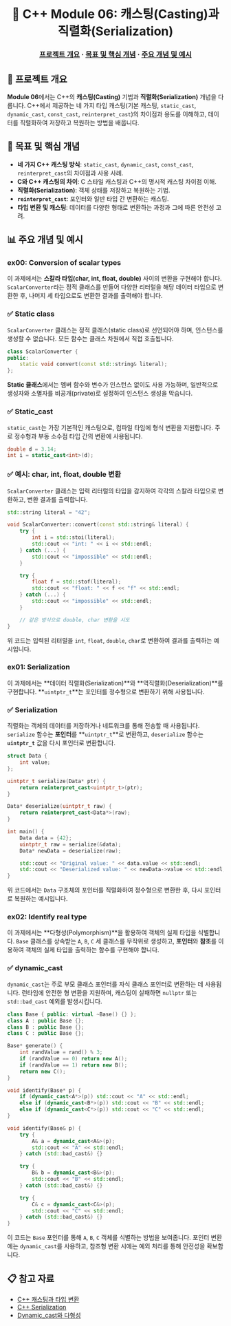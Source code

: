 <h1 align="center">
    🏰 C++ Module 06: 캐스팅(Casting)과 직렬화(Serialization)
</h1>

<h3 align="center">
	<a href="#프로젝트-개요">프로젝트 개요</a>
	<span> · </span>
	<a href="#목표-및-핵심-개념">목표 및 핵심 개념</a>
	<span> · </span>
	<a href="#주요-개념-및-예시">주요 개념 및 예시</a>
</h3>


## 📘 프로젝트 개요

**Module 06**에서는 C++의 **캐스팅(Casting)** 기법과 **직렬화(Serialization)** 개념을 다룹니다. C++에서 제공하는 네 가지 타입 캐스팅(기본 캐스팅, `static_cast`, `dynamic_cast`, `const_cast`, `reinterpret_cast`)의 차이점과 용도를 이해하고, 데이터를 직렬화하여 저장하고 복원하는 방법을 배웁니다.


## 📂 목표 및 핵심 개념

- **네 가지 C++ 캐스팅 방식**: `static_cast`, `dynamic_cast`, `const_cast`, `reinterpret_cast`의 차이점과 사용 사례.
- **C와 C++ 캐스팅의 차이**: C 스타일 캐스팅과 C++의 명시적 캐스팅 차이점 이해.
- **직렬화(Serialization)**: 객체 상태를 저장하고 복원하는 기법.
- **`reinterpret_cast`**: 포인터와 일반 타입 간 변환하는 캐스팅.
- **타입 변환 및 캐스팅**: 데이터를 다양한 형태로 변환하는 과정과 그에 따른 안전성 고려.


## 📊 주요 개념 및 예시

### ex00: Conversion of scalar types


이 과제에서는 **스칼라 타입(char, int, float, double)** 사이의 변환을 구현해야 합니다. `ScalarConverter`라는 정적 클래스를 만들어 다양한 리터럴을 해당 데이터 타입으로 변환한 후, 나머지 세 타입으로도 변환한 결과를 출력해야 합니다.

### ✅ Static class

`ScalarConverter` 클래스는 정적 클래스(static class)로 선언되어야 하며, 인스턴스를 생성할 수 없습니다. 모든 함수는 클래스 차원에서 직접 호출됩니다.

```cpp
class ScalarConverter {
public:
    static void convert(const std::string& literal);
};
```

**Static 클래스**에서는 멤버 함수와 변수가 인스턴스 없이도 사용 가능하며, 일반적으로 생성자와 소멸자를 비공개(private)로 설정하여 인스턴스 생성을 막습니다.


### ✅ Static_cast

`static_cast`는 가장 기본적인 캐스팅으로, 컴파일 타임에 형식 변환을 지원합니다. 주로 정수형과 부동 소수점 타입 간의 변환에 사용됩니다.

```cpp
double d = 3.14;
int i = static_cast<int>(d);
```


### ✅ 예시: char, int, float, double 변환

`ScalarConverter` 클래스는 입력 리터럴의 타입을 감지하여 각각의 스칼라 타입으로 변환하고, 변환 결과를 출력합니다.

```cpp
std::string literal = "42";

void ScalarConverter::convert(const std::string& literal) {
    try {
        int i = std::stoi(literal);
        std::cout << "int: " << i << std::endl;
    } catch (...) {
        std::cout << "impossible" << std::endl;
    }

    try {
        float f = std::stof(literal);
        std::cout << "float: " << f << "f" << std::endl;
    } catch (...) {
        std::cout << "impossible" << std::endl;
    }

    // 같은 방식으로 double, char 변환을 시도
}
```

위 코드는 입력된 리터럴을 `int`, `float`, `double`, `char`로 변환하여 결과를 출력하는 예시입니다.


### ex01: Serialization


이 과제에서는 **데이터 직렬화(Serialization)**와 **역직렬화(Deserialization)**를 구현합니다. **`uintptr_t`**는 포인터를 정수형으로 변환하기 위해 사용됩니다.

### ✅ Serialization

직렬화는 객체의 데이터를 저장하거나 네트워크를 통해 전송할 때 사용됩니다. `serialize` 함수는 **포인터**를 **`uintptr_t`**로 변환하고, `deserialize` 함수는 **`uintptr_t`** 값을 다시 포인터로 변환합니다.

```cpp
struct Data {
    int value;
};

uintptr_t serialize(Data* ptr) {
    return reinterpret_cast<uintptr_t>(ptr);
}

Data* deserialize(uintptr_t raw) {
    return reinterpret_cast<Data*>(raw);
}

int main() {
    Data data = {42};
    uintptr_t raw = serialize(&data);
    Data* newData = deserialize(raw);

    std::cout << "Original value: " << data.value << std::endl;
    std::cout << "Deserialized value: " << newData->value << std::endl;
}
```

위 코드에서는 `Data` 구조체의 포인터를 직렬화하여 정수형으로 변환한 후, 다시 포인터로 복원하는 예시입니다.


### ex02: Identify real type


이 과제에서는 **다형성(Polymorphism)**을 활용하여 객체의 실제 타입을 식별합니다. `Base` 클래스를 상속받는 `A`, `B`, `C` 세 클래스를 무작위로 생성하고, **포인터**와 **참조**를 이용하여 객체의 실제 타입을 출력하는 함수를 구현해야 합니다.

### ✅ dynamic_cast

`dynamic_cast`는 주로 부모 클래스 포인터를 자식 클래스 포인터로 변환하는 데 사용됩니다. 런타임에 안전한 형 변환을 지원하며, 캐스팅이 실패하면 `nullptr` 또는 `std::bad_cast` 예외를 발생시킵니다.

```cpp
class Base { public: virtual ~Base() {} };
class A : public Base {};
class B : public Base {};
class C : public Base {};

Base* generate() {
    int randValue = rand() % 3;
    if (randValue == 0) return new A();
    if (randValue == 1) return new B();
    return new C();
}

void identify(Base* p) {
    if (dynamic_cast<A*>(p)) std::cout << "A" << std::endl;
    else if (dynamic_cast<B*>(p)) std::cout << "B" << std::endl;
    else if (dynamic_cast<C*>(p)) std::cout << "C" << std::endl;
}

void identify(Base& p) {
    try {
        A& a = dynamic_cast<A&>(p);
        std::cout << "A" << std::endl;
    } catch (std::bad_cast&) {}

    try {
        B& b = dynamic_cast<B&>(p);
        std::cout << "B" << std::endl;
    } catch (std::bad_cast&) {}

    try {
        C& c = dynamic_cast<C&>(p);
        std::cout << "C" << std::endl;
    } catch (std::bad_cast&) {}
}
```

이 코드는 `Base` 포인터를 통해 `A`, `B`, `C` 객체를 식별하는 방법을 보여줍니다. 포인터 변환에는 `dynamic_cast`를 사용하고, 참조형 변환 시에는 예외 처리를 통해 안전성을 확보합니다.


## 📋 참고 자료

- [C++ 캐스팅과 타입 변환](https://modoocode.com/150)
- [C++ Serialization](https://blockdmask.tistory.com/241)
- [Dynamic_cast와 다형성](https://boycoding.tistory.com/219)
